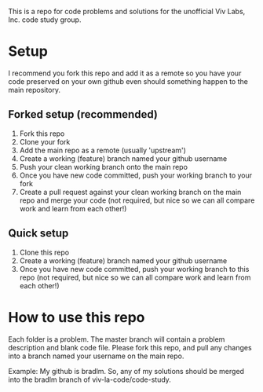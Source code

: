 This is a repo for code problems and solutions for the unofficial Viv Labs, Inc. code study group. 

# Setup
I recommend you fork this repo and add it as a remote so you have your code preserved on your own github even should something happen to the main repository. 

## Forked setup (recommended)
1. Fork this repo
1. Clone your fork
1. Add the main repo as a remote (usually 'upstream')
1. Create a working (feature) branch named your github username
1. Push your clean working branch onto the main repo
1. Once you have new code committed, push your working branch to your fork
1. Create a pull request against your clean working branch on the main repo and merge your code (not required, but nice so we can all compare work and learn from each other!)

## Quick setup
1. Clone this repo
1. Create a working (feature) branch named your github username
1. Once you have new code committed, push your working branch to this repo (not required, but nice so we can all compare work and learn from each other!)


# How to use this repo
Each folder is a problem. The master branch will contain a problem description and blank code file. Please fork this repo, and pull any changes into a branch named your username on the main repo.

Example: 
My github is bradlm. So, any of my solutions should be merged into the bradlm branch of viv-la-code/code-study.
